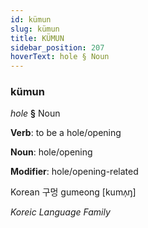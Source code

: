 ```yaml
---
id: kümun
slug: kümun
title: KÜMUN
sidebar_position: 207
hoverText: hole § Noun
---
```


### kümun

*hole* **§** Noun

**Verb**: to be a hole/opening

**Noun**: hole/opening

**Modifier**: hole/opening-related

Korean 구멍 gumeong [kumʌ̹ŋ]

*Koreic Language Family*